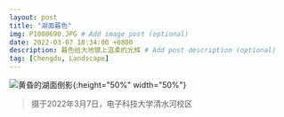```yaml
---
layout: post
title: "湖面暮色"
img: P1000690.JPG # Add image post (optional)
date: 2022-03-07 18:34:00 +0800
description: 暮色给大地镀上温柔的光辉 # Add post description (optional)
tag: [Chengdu, Landscape]
---
```

![黄昏的湖面倒影](https://github.com/Miraling/Photography/blob/dd5d0eacecf54d34854953c8e647f703b5d9514e/assets/img/P1000690.JPG?raw=true){:height="50%" width="50%"}
> 摄于2022年3月7日，电子科技大学清水河校区
